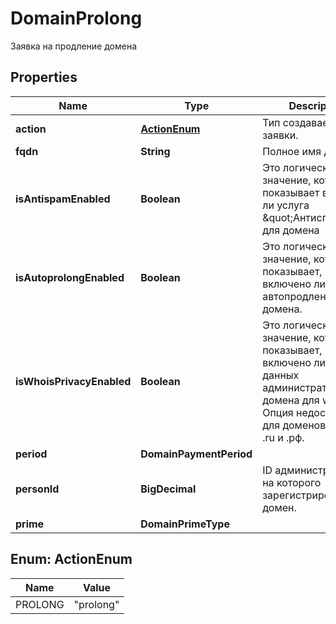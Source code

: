 

# DomainProlong

Заявка на продление домена

## Properties

| Name | Type | Description | Notes |
|------------ | ------------- | ------------- | -------------|
|**action** | [**ActionEnum**](#ActionEnum) | Тип создаваемой заявки. |  |
|**fqdn** | **String** | Полное имя домена. |  |
|**isAntispamEnabled** | **Boolean** | Это логическое значение, которое показывает включена ли услуга \&quot;Антиспам\&quot; для домена |  [optional] |
|**isAutoprolongEnabled** | **Boolean** | Это логическое значение, которое показывает, включено ли автопродление домена. |  [optional] |
|**isWhoisPrivacyEnabled** | **Boolean** | Это логическое значение, которое показывает, включено ли скрытие данных администратора домена для whois. Опция недоступна для доменов в зонах .ru и .рф. |  [optional] |
|**period** | **DomainPaymentPeriod** |  |  [optional] |
|**personId** | **BigDecimal** | ID администратора, на которого зарегистрирован домен. |  [optional] |
|**prime** | **DomainPrimeType** |  |  [optional] |



## Enum: ActionEnum

| Name | Value |
|---- | -----|
| PROLONG | &quot;prolong&quot; |



